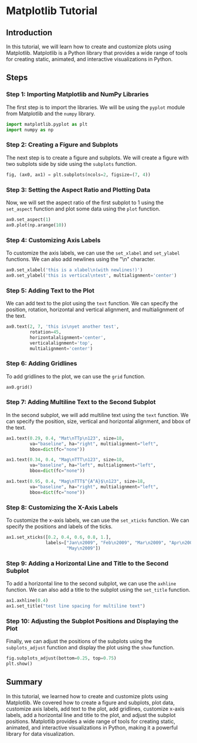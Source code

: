 # Matplotlib Tutorial

## Introduction

In this tutorial, we will learn how to create and customize plots using Matplotlib. Matplotlib is a Python library that provides a wide range of tools for creating static, animated, and interactive visualizations in Python.

## Steps

### Step 1: Importing Matplotlib and NumPy Libraries

The first step is to import the libraries. We will be using the `pyplot` module from Matplotlib and the `numpy` library.

```python
import matplotlib.pyplot as plt
import numpy as np
```

### Step 2: Creating a Figure and Subplots

The next step is to create a figure and subplots. We will create a figure with two subplots side by side using the `subplots` function.

```python
fig, (ax0, ax1) = plt.subplots(ncols=2, figsize=(7, 4))
```

### Step 3: Setting the Aspect Ratio and Plotting Data

Now, we will set the aspect ratio of the first subplot to 1 using the `set_aspect` function and plot some data using the `plot` function.

```python
ax0.set_aspect(1)
ax0.plot(np.arange(10))
```

### Step 4: Customizing Axis Labels

To customize the axis labels, we can use the `set_xlabel` and `set_ylabel` functions. We can also add newlines using the "\n" character.

```python
ax0.set_xlabel('this is a xlabel\n(with newlines!)')
ax0.set_ylabel('this is vertical\ntest', multialignment='center')
```

### Step 5: Adding Text to the Plot

We can add text to the plot using the `text` function. We can specify the position, rotation, horizontal and vertical alignment, and multialignment of the text.

```python
ax0.text(2, 7, 'this is\nyet another test',
         rotation=45,
         horizontalalignment='center',
         verticalalignment='top',
         multialignment='center')
```

### Step 6: Adding Gridlines

To add gridlines to the plot, we can use the `grid` function.

```python
ax0.grid()
```

### Step 7: Adding Multiline Text to the Second Subplot

In the second subplot, we will add multiline text using the `text` function. We can specify the position, size, vertical and horizontal alignment, and bbox of the text.

```python
ax1.text(0.29, 0.4, "Mat\nTTp\n123", size=18,
         va="baseline", ha="right", multialignment="left",
         bbox=dict(fc="none"))

ax1.text(0.34, 0.4, "Mag\nTTT\n123", size=18,
         va="baseline", ha="left", multialignment="left",
         bbox=dict(fc="none"))

ax1.text(0.95, 0.4, "Mag\nTTT$^{A^A}$\n123", size=18,
         va="baseline", ha="right", multialignment="left",
         bbox=dict(fc="none"))
```

### Step 8: Customizing the X-Axis Labels

To customize the x-axis labels, we can use the `set_xticks` function. We can specify the positions and labels of the ticks.

```python
ax1.set_xticks([0.2, 0.4, 0.6, 0.8, 1.],
               labels=["Jan\n2009", "Feb\n2009", "Mar\n2009", "Apr\n2009",
                       "May\n2009"])
```

### Step 9: Adding a Horizontal Line and Title to the Second Subplot

To add a horizontal line to the second subplot, we can use the `axhline` function. We can also add a title to the subplot using the `set_title` function.

```python
ax1.axhline(0.4)
ax1.set_title("test line spacing for multiline text")
```

### Step 10: Adjusting the Subplot Positions and Displaying the Plot

Finally, we can adjust the positions of the subplots using the `subplots_adjust` function and display the plot using the `show` function.

```python
fig.subplots_adjust(bottom=0.25, top=0.75)
plt.show()
```

## Summary

In this tutorial, we learned how to create and customize plots using Matplotlib. We covered how to create a figure and subplots, plot data, customize axis labels, add text to the plot, add gridlines, customize x-axis labels, add a horizontal line and title to the plot, and adjust the subplot positions. Matplotlib provides a wide range of tools for creating static, animated, and interactive visualizations in Python, making it a powerful library for data visualization.
